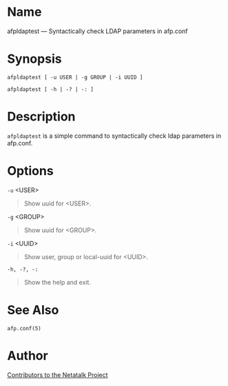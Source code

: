 # Name

afpldaptest — Syntactically check LDAP parameters in afp.conf

# Synopsis

`afpldaptest [ -u USER | -g GROUP | -i UUID ]`

`afpldaptest [ -h | -? | -: ]`

# Description

`afpldaptest` is a simple command to syntactically check ldap parameters
in afp.conf.

# Options

`-u` <USER\>

> Show uuid for <USER\>.

`-g` <GROUP\>

> Show uuid for <GROUP\>.

`-i` <UUID\>

> Show user, group or local-uuid for <UUID\>.

`-h, -?, -:`

> Show the help and exit.

# See Also

`afp.conf(5)`

# Author

[Contributors to the Netatalk Project](https://netatalk.io/contributors)

